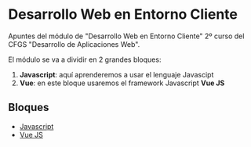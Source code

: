 # Desarrollo Web en Entorno Cliente
Apuntes del módulo de "Desarrollo Web en Entorno Cliente" 2º curso del CFGS "Desarrollo de Aplicaciones Web".

El módulo se va a dividir en 2 grandes bloques:
1. **Javascript**: aquí aprenderemos a usar el lenguaje Javascipt
2. **Vue**: en este bloque usaremos el framework Javascript **Vue JS**


## Bloques
* [Javascript](01-js)
* [Vue JS](02-vue)
